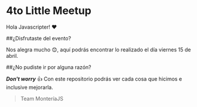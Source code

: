 # 4to Little Meetup

Hola Javascripter! :heart:

##¿Disfrutaste del evento?

Nos alegra mucho :blush:, aquí podrás encontrar lo realizado el día viernes 15 de abril.

##¿No pudiste ir por alguna razón?

_**Don't worry**_ :+1: Con este repositorio podrás ver cada cosa que hicimos e inclusive mejorarla.

> Team MonteríaJS